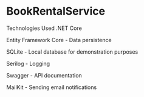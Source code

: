 # BookRentalService

 Technologies Used
  .NET Core
  
  Entity Framework Core - Data persistence
  
  SQLite - Local database for demonstration purposes
  
  Serilog - Logging 
  
  Swagger - API documentation
  
  MailKit - Sending email notifications
  
